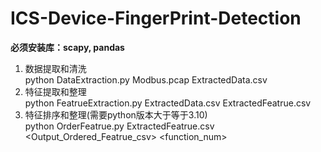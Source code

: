 # ICS-Device-FingerPrint-Detection
**必须安装库：scapy, pandas**
1. 数据提取和清洗  
python DataExtraction.py Modbus.pcap ExtractedData.csv
2. 特征提取和整理  
python FeatrueExtraction.py ExtractedData.csv ExtractedFeatrue.csv
3. 特征排序和整理(需要python版本大于等于3.10)  
python OrderFeatrue.py ExtractedFeatrue.csv <Output_Ordered_Featrue_csv> <function_num>